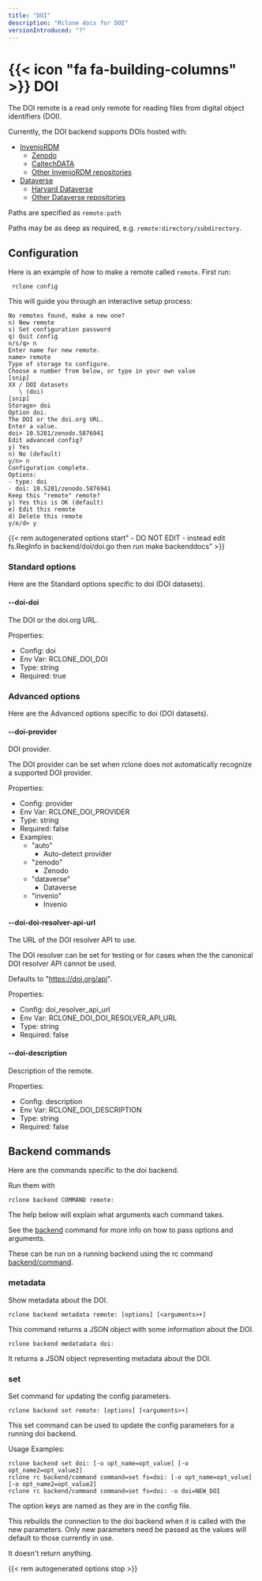 ```yaml
---
title: "DOI"
description: "Rclone docs for DOI"
versionIntroduced: "?"
---
```


# {{< icon "fa fa-building-columns" >}} DOI

The DOI remote is a read only remote for reading files from digital object identifiers (DOI).

Currently, the DOI backend supports DOIs hosted with:
- [InvenioRDM](https://inveniosoftware.org/products/rdm/)
  - [Zenodo](https://zenodo.org)
  - [CaltechDATA](https://data.caltech.edu)
  - [Other InvenioRDM repositories](https://inveniosoftware.org/showcase/)
- [Dataverse](https://dataverse.org)
  - [Harvard Dataverse](https://dataverse.harvard.edu)
  - [Other Dataverse repositories](https://dataverse.org/installations)

Paths are specified as `remote:path`

Paths may be as deep as required, e.g. `remote:directory/subdirectory`.

## Configuration

Here is an example of how to make a remote called `remote`.  First run:

     rclone config

This will guide you through an interactive setup process:

```
No remotes found, make a new one?
n) New remote
s) Set configuration password
q) Quit config
n/s/q> n
Enter name for new remote.
name> remote
Type of storage to configure.
Choose a number from below, or type in your own value
[snip]
XX / DOI datasets
   \ (doi)
[snip]
Storage> doi
Option doi.
The DOI or the doi.org URL.
Enter a value.
doi> 10.5281/zenodo.5876941
Edit advanced config?
y) Yes
n) No (default)
y/n> n
Configuration complete.
Options:
- type: doi
- doi: 10.5281/zenodo.5876941
Keep this "remote" remote?
y) Yes this is OK (default)
e) Edit this remote
d) Delete this remote
y/e/d> y
```

{{< rem autogenerated options start" - DO NOT EDIT - instead edit fs.RegInfo in backend/doi/doi.go then run make backenddocs" >}}
### Standard options

Here are the Standard options specific to doi (DOI datasets).

#### --doi-doi

The DOI or the doi.org URL.

Properties:

- Config:      doi
- Env Var:     RCLONE_DOI_DOI
- Type:        string
- Required:    true

### Advanced options

Here are the Advanced options specific to doi (DOI datasets).

#### --doi-provider

DOI provider.

The DOI provider can be set when rclone does not automatically recognize a supported DOI provider.

Properties:

- Config:      provider
- Env Var:     RCLONE_DOI_PROVIDER
- Type:        string
- Required:    false
- Examples:
    - "auto"
        - Auto-detect provider
    - "zenodo"
        - Zenodo
    - "dataverse"
        - Dataverse
    - "invenio"
        - Invenio

#### --doi-doi-resolver-api-url

The URL of the DOI resolver API to use.

The DOI resolver can be set for testing or for cases when the the canonical DOI resolver API cannot be used.

Defaults to "https://doi.org/api".

Properties:

- Config:      doi_resolver_api_url
- Env Var:     RCLONE_DOI_DOI_RESOLVER_API_URL
- Type:        string
- Required:    false

#### --doi-description

Description of the remote.

Properties:

- Config:      description
- Env Var:     RCLONE_DOI_DESCRIPTION
- Type:        string
- Required:    false

## Backend commands

Here are the commands specific to the doi backend.

Run them with

    rclone backend COMMAND remote:

The help below will explain what arguments each command takes.

See the [backend](/commands/rclone_backend/) command for more
info on how to pass options and arguments.

These can be run on a running backend using the rc command
[backend/command](/rc/#backend-command).

### metadata

Show metadata about the DOI.

    rclone backend metadata remote: [options] [<arguments>+]

This command returns a JSON object with some information about the DOI.

    rclone backend medatadata doi: 

It returns a JSON object representing metadata about the DOI.


### set

Set command for updating the config parameters.

    rclone backend set remote: [options] [<arguments>+]

This set command can be used to update the config parameters
for a running doi backend.

Usage Examples:

    rclone backend set doi: [-o opt_name=opt_value] [-o opt_name2=opt_value2]
    rclone rc backend/command command=set fs=doi: [-o opt_name=opt_value] [-o opt_name2=opt_value2]
    rclone rc backend/command command=set fs=doi: -o doi=NEW_DOI

The option keys are named as they are in the config file.

This rebuilds the connection to the doi backend when it is called with
the new parameters. Only new parameters need be passed as the values
will default to those currently in use.

It doesn't return anything.


{{< rem autogenerated options stop >}}
